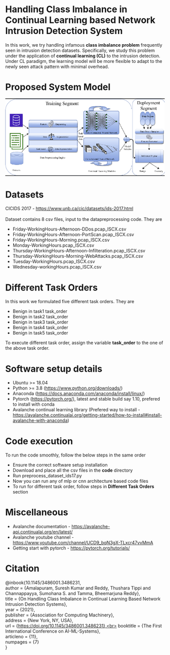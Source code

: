 # Handling Class Imbalance in Continual Learning based Network Intrusion Detection System
In this work, we try handling infamous **class imbalance problem** frequently seen in intrusion detection datasets. Specifically, we study this problem under the application of **continual learning (CL)** to the intrusion detection. Under CL paradigm, the learning model will be more flexible to adapt to the newly seen attack pattern with minimal overhead.

# Proposed System Model

![ScreenShot](/figure/arch.png)

# Datasets
CICIDS 2017 - https://www.unb.ca/cic/datasets/ids-2017.html <br>
<br>Dataset contains 8 csv files, input to the datapreprocessing code. They are
- Friday-WorkingHours-Afternoon-DDos.pcap_ISCX.csv
- Friday-WorkingHours-Afternoon-PortScan.pcap_ISCX.csv
- Friday-WorkingHours-Morning.pcap_ISCX.csv
- Monday-WorkingHours.pcap_ISCX.csv
- Thursday-WorkingHours-Afternoon-Infilteration.pcap_ISCX.csv
- Thursday-WorkingHours-Morning-WebAttacks.pcap_ISCX.csv
- Tuesday-WorkingHours.pcap_ISCX.csv
- Wednesday-workingHours.pcap_ISCX.csv

# Different **Task Orders**
In this work we formulated five different task orders. They are
- Benign in task1 task_order
- Benign in task2 task_order
- Benign in task3 task_order
- Benign in task4 task_order
- Benign in task5 task_order

To execute different task order, assign the variable **task_order** to the one of the above task order.




# Software setup details
 - Ubuntu >= 18.04
 - Python >= 3.8 (https://www.python.org/downloads/)
 - Anaconda (https://docs.anaconda.com/anaconda/install/linux/) 
 - Pytorch (https://pytorch.org/), latest and stable build say 1.10, prefered to install with conda
 - Avalanche continual learning library (Prefered way to install - https://avalanche.continualai.org/getting-started/how-to-install#install-avalanche-with-anaconda)

# Code execution

To run the code smoothly, follow the below steps in the same order

- Ensure the correct software setup installation
- Download and place all the csv files in the **code** directory
- Run preprocess_dataset_ids17.py
- Now you can run any of mlp or cnn architecture based code files
- To run for different task order, follow steps in **Different Task Orders** section


# Miscellaneous

- Avalanche documentation - https://avalanche-api.continualai.org/en/latest/
- Avalanche youtube channel - https://www.youtube.com/channel/UCD9_bqN3gX-TLxcr47vvMmA
- Getting start with pytorch - https://pytorch.org/tutorials/



# Citation
@inbook{10.1145/3486001.3486231,<br>
author = {Amalapuram, Suresh Kumar and Reddy, Thushara Tippi and Channappayya, Sumohana S. and Tamma, Bheemarjuna Reddy},<br>
title = {On Handling Class Imbalance in Continual Learning Based Network Intrusion Detection Systems},<br>
year = {2021},<br>
publisher = {Association for Computing Machinery},<br>
address = {New York, NY, USA},<br>
url = {https://doi.org/10.1145/3486001.3486231},<br>
booktitle = {The First International Conference on AI-ML-Systems},<br>
articleno = {11},<br>
numpages = {7}<br>
}
